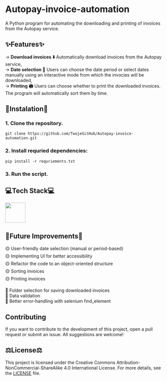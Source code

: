 # Autopay-invoice-automation
A Python program for automating the downloading and printing of invoices from the Autopay service.

## ✨Features✨
  -> **Download invoices ⬇️** Automatically download invoices from the Autopay service,  
  -> **Date selection 📅** Users can choose the date period or select dates manually using an interactive mode from which the invocies will be downloaded,  
  -> **Printing 🖨️** Users can choose whether to print the downloaded invoices. The program will automatically sort them by time.  

## 💾Instalation💾
### 1. Clone the repository.
```
git clone https://github.com/TwojeGitHub/Autopay-invoice-automation.git
```
### 2. Install requried dependencies:
```
pip install -r requriements.txt
```
### 3. Run the script.

## 💻Tech Stack💻
 <img src="https://github.com/NeuroWombat/IMG/blob/main/Python.png" height="64px"></img>

## 🔮Future Improvements🔮
  🟡 User-friendly date selection (manual or period-based)  
  🟡 Implementing UI for better accessibility  
  🟡 Refactor the code to an object-oriented structure  
  🟡 Sorting invoices  
  🟡 Printing invoices  
  
  🔴 Folder selection for saving downloaded invoices  
  🔴 Data validation  
  🔴 Better error-handling with selenium find_element  

## Contributing
If you want to contribute to the development of this project, open a pull request or submit an issue. All suggestions are welcome!

## ⚖️License⚖️ 
This project is licensed under the Creative Commons Attribution-NonCommercial-ShareAlike 4.0 International License. For more details, see the [LICENSE](https://github.com/NeuroWombat/Autopay-invoice-automation?tab=License-1-ov-file) file.
